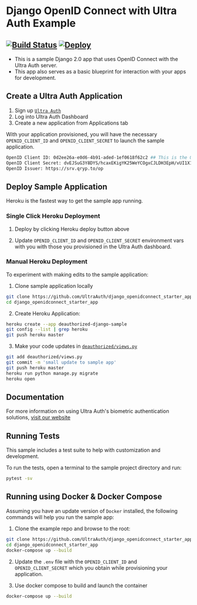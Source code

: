# Django OpenID Connect with Ultra Auth Example
[![Build Status](https://travis-ci.org/UltraAuth/django_openidconnect_starter_app.svg?branch=master)](https://travis-ci.org/UltraAuth/django_openidconnect_starter_app) [![Deploy](https://www.herokucdn.com/deploy/button.svg)](https://heroku.com/deploy?template=https://github.com/UltraAuth/django_openidconnect_starter_app/)
--------

- This is a sample Django 2.0 app that uses OpenID Connect with the Ultra Auth server.
- This app also serves as a basic blueprint for interaction with your apps for development.  


## Create a Ultra Auth Application

1. Sign up [`Ultra Auth`](https://www.ultraauth.com/user/sign_up)
2. Log into Ultra Auth Dashboard
3. Create a new application from Applications tab

With your application provisioned, you will have the necessary `OPENID_CLIENT_ID` and `OPENID_CLIENT_SECRET` to launch the sample application.

```sh
OpenID Client ID: 0d2ee26a-e0d6-4b91-aded-1ef0618f62c2 ## This is the OPENID_CLIENT_ID
OpenID Client Secret: dvEJSuG3Y8DYS/hcaxEKigYK25WeYCOgxCJLDH3EpH/vUI1X1hzSErDlNfLID9aP  ## This is the OPENID_CLIENT_SECRET
OpenID Issuer: https://srv.qryp.to/op
```

## Deploy Sample Application

Heroku is the fastest way to get the sample app running.

### Single Click Heroku Deployment

1. Deploy by clicking Heroku deploy button above

2. Update `OPENID_CLIENT_ID` and `OPENID_CLIENT_SECRET` environment vars with you with those you provisioned in the Ultra Auth dashboard.

### Manual Heroku Deployment

To experiment with making edits to the sample application:

1. Clone sample application locally

```sh
git clone https://github.com/UltraAuth/django_openidconnect_starter_app
cd django_openidconnect_starter_app
```

2. Create Heroku Application:

```sh
heroku create --app deauthorized-django-sample
git config --list | grep heroku
git push heroku master
```

3. Make your code updates in [`deauthorized/views.py`](https://github.com/UltraAuth/django_openidconnect_starter_app/blob/master/deauthorized/views.py)

```sh
git add deauthorized/views.py
git commit -m 'small update to sample app'
git push heroku master
heroku run python manage.py migrate
heroku open
```

## Documentation

For more information on using Ultra Auth's biometric authentication solutions, [visit our website](https://www.ultraauth.com)


## Running Tests

This sample includes a test suite to help with customization and development.

To run the tests, open a terminal to the sample project directory and run:
```sh
pytest -sv
```


## Running using Docker & Docker Compose

Assuming you have an update version of `Docker` installed, the following commands will help you run the sample app:

1. Clone the example repo and browse to the root:

```bash
git clone https://github.com/UltraAuth/django_openidconnect_starter_app
cd django_openidconnect_starter_app
docker-compose up --build
```

2. Update the `.env` file with the `OPENID_CLIENT_ID` and `OPENID_CLIENT_SECRET` which you obtain while provisioning your application.

3. Use docker compose to build and launch the container

```bash
docker-compose up --build
```
